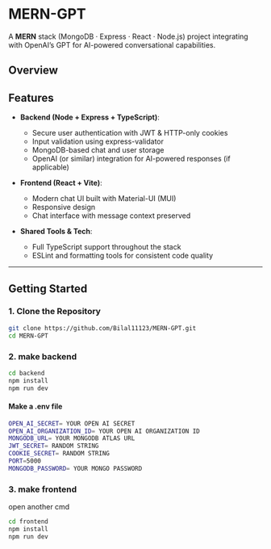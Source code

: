 
# MERN-GPT

A **MERN** stack (MongoDB · Express · React · Node.js) project integrating with OpenAI’s GPT for AI-powered conversational capabilities.

##  Overview

##  Features

- **Backend (Node + Express + TypeScript)**:
  - Secure user authentication with JWT & HTTP-only cookies
  - Input validation using express-validator
  - MongoDB-based chat and user storage
  - OpenAI (or similar) integration for AI-powered responses (if applicable)

- **Frontend (React + Vite)**:
  - Modern chat UI built with Material-UI (MUI)
  - Responsive design
  - Chat interface with message context preserved

- **Shared Tools & Tech**:
  - Full TypeScript support throughout the stack
  - ESLint and formatting tools for consistent code quality

---

##  Getting Started

### 1. Clone the Repository
```bash
git clone https://github.com/Bilal11123/MERN-GPT.git
cd MERN-GPT
```
### 2. make backend
```bash
cd backend
npm install
npm run dev
```
#### Make a .env file
```bash
OPEN_AI_SECRET= YOUR OPEN AI SECRET
OPEN_AI_ORGANIZATION_ID= YOUR OPEN AI ORGANIZATION ID
MONGODB_URL= YOUR MONGODB ATLAS URL
JWT_SECRET= RANDOM STRING
COOKIE_SECRET= RANDOM STRING
PORT=5000
MONGODB_PASSWORD= YOUR MONGO PASSWORD
```

### 3. make frontend
open another cmd
```bash
cd frontend
npm install
npm run dev
```
